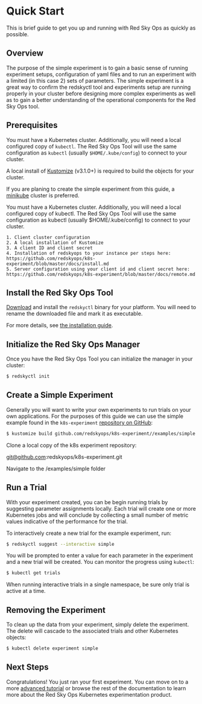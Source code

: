 # Quick Start

This is brief guide to get you up and running with Red Sky Ops as quickly as possible.

## Overview

The purpose of the simple experiment is to gain a basic sense of running experiment setups, configuration of yaml files and to run an experiment with a limited (in this case 2) sets of parameters. The simple experiment is a great way to confirm the redskyctl tool and experiments setup are running properly in your cluster before designing more complex experiments as well as to gain a better understanding of the operational components for the Red Sky Ops tool. 


## Prerequisites

You must have a Kubernetes cluster. Additionally, you will need a local configured copy of `kubectl`. The Red Sky Ops Tool will use the same configuration as `kubectl` (usually `$HOME/.kube/config`) to connect to your cluster.

A local install of [Kustomize](https://github.com/kubernetes-sigs/kustomize/releases) (v3.1.0+) is required to build the objects for your cluster.

If you are planing to create the simple experiment from this guide, a [minikube](https://kubernetes.io/docs/setup/learning-environment/minikube/) cluster is preferred.

You must have a Kubernetes cluster. Additionally, you will need a local configured copy of kubectl. The Red Sky Ops Tool will use the same configuration as kubectl (usually $HOME/.kube/config) to connect to your cluster.

	1. Client cluster configuration 
	2. A local installation of Kustomize 
	3. A client ID and client secret 
	4. Installation of redskyops to your instance per steps here: https://github.com/redskyops/k8s-experiment/blob/master/docs/install.md
	5. Server configuration using your client id and client secret here: https://github.com/redskyops/k8s-experiment/blob/master/docs/remote.md


## Install the Red Sky Ops Tool

[Download](https://github.com/redskyops/k8s-experiment/releases) and install the `redskyctl` binary for your platform. You will need to rename the downloaded file and mark it as executable.

For more details, see [the installation guide](install.md).

## Initialize the Red Sky Ops Manager

Once you have the Red Sky Ops Tool you can initialize the manager in your cluster:

```sh
$ redskyctl init
```

## Create a Simple Experiment

Generally you will want to write your own experiments to run trials on your own applications. For the purposes of this guide we can use the simple example found in the `k8s-experiment` [repository on GitHub](https://github.com/redskyops/k8s-experiment/tree/master/examples/simple):

```sh
$ kustomize build github.com/redskyops/k8s-experiment//examples/simple | kubectl apply -f -
```

Clone a local copy of the k8s experiment repository: 

git@github.com:redskyops/k8s-experiment.git

Navigate to the /examples/simple folder 


## Run a Trial

With your experiment created, you can be begin running trials by suggesting parameter assignments locally. Each trial will create one or more Kubernetes jobs and will conclude by collecting a small number of metric values indicative of the performance for the trial.

To interactively create a new trial for the example experiment, run:

```sh
$ redskyctl suggest --interactive simple
```

You will be prompted to enter a value for each parameter in the experiment and a new trial will be created. You can monitor the progress using `kubectl`:

```sh
$ kubectl get trials
```

When running interactive trials in a single namespace, be sure only trial is active at a time.

## Removing the Experiment

To clean up the data from your experiment, simply delete the experiment. The delete will cascade to the associated trials and other Kubernetes objects:

```sh
$ kubectl delete experiment simple
```

## Next Steps

Congratulations! You just ran your first experiment. You can move on to a more [advanced tutorial](tutorial.md) or browse the rest of the documentation to learn more about the Red Sky Ops Kubernetes experimentation product.
